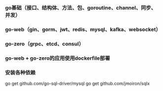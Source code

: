 ### go基础（接口、结构体、方法、包、goroutine、channel、同步、并发）

### go-web（gin、gorm、jwt、redis、mysql、kafka、websocket）

### go-zero（grpc、etcd、consul）

### go-web + go-zero的应用使用dockerfile部署

### 安装各种依赖

go get github.com/go-sql-driver/mysql
go get github.com/jmoiron/sqlx
